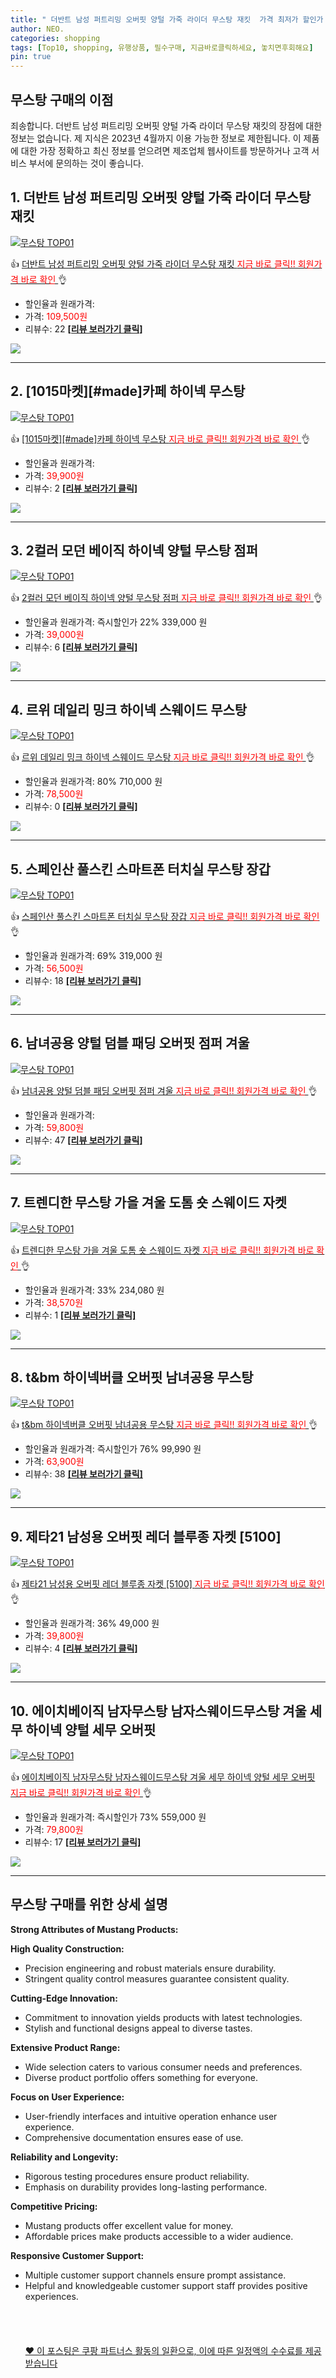 ```yaml
---
title: " 더반트 남성 퍼트리밍 오버핏 양털 가죽 라이더 무스탕 재킷  가격 최저가 할인가 무스탕 최저가 추천 제품 비교"
author: NEO.
categories: shopping
tags: [Top10, shopping, 유행상품, 필수구매, 지금바로클릭하세요, 놓치면후회해요]
pin: true
---
```

## 무스탕 구매의 이점
죄송합니다. 더반트 남성 퍼트리밍 오버핏 양털 가죽 라이더 무스탕 재킷의 장점에 대한 정보는 없습니다. 제 지식은 2023년 4월까지 이용 가능한 정보로 제한됩니다. 이 제품에 대한 가장 정확하고 최신 정보를 얻으려면 제조업체 웹사이트를 방문하거나 고객 서비스 부서에 문의하는 것이 좋습니다.

   

## 1.  더반트 남성 퍼트리밍 오버핏 양털 가죽 라이더 무스탕 재킷 

[![무스탕 TOP01](https://thumbnail9.coupangcdn.com/thumbnails/remote/490x490ex/image/vendor_inventory/b602/cf6320d25a3ee107345895a5ffcb17bda319a6a8e7807d5fb3d90de771b2.jpg)](https://link.coupang.com/re/AFFSDP?lptag=AF3617701&subid=GithubCoopas&pageKey=7823732766&traceid=V0-153&itemId=21258177672&vendorItemId=88318578146)


👍 [ 더반트 남성 퍼트리밍 오버핏 양털 가죽 라이더 무스탕 재킷  <font color=red> 지금 바로 클릭!! 회원가격 바로 확인 </font> ](https://link.coupang.com/re/AFFSDP?lptag=AF3617701&subid=GithubCoopas&pageKey=7823732766&traceid=V0-153&itemId=21258177672&vendorItemId=88318578146) 👌 


- 할인율과 원래가격: 
- 가격: <span style='color:red'>109,500원</span>
- 리뷰수: 22  [**[리뷰 보러가기 클릭]**](https://link.coupang.com/re/AFFSDP?lptag=AF3617701&subid=GithubCoopas&pageKey=7823732766&traceid=V0-153&itemId=21258177672&vendorItemId=88318578146)

[![](/discount_price.png)](https://link.coupang.com/re/AFFSDP?lptag=AF3617701&subid=GithubCoopas&pageKey=7823732766&traceid=V0-153&itemId=21258177672&vendorItemId=88318578146)

---


   

## 2.  [1015마켓][#made]카페 하이넥 무스탕 

[![무스탕 TOP01](https://thumbnail8.coupangcdn.com/thumbnails/remote/490x490ex/image/vendor_inventory/9a7f/1eafd3a9f17c586da8ce95c5ec030d85cc1b2e01a320486597ec1bb135f4.png)](https://link.coupang.com/re/AFFSDP?lptag=AF3617701&subid=GithubCoopas&pageKey=7650669569&traceid=V0-153&itemId=20355549547&vendorItemId=87439919197)


👍 [ [1015마켓][#made]카페 하이넥 무스탕  <font color=red> 지금 바로 클릭!! 회원가격 바로 확인 </font> ](https://link.coupang.com/re/AFFSDP?lptag=AF3617701&subid=GithubCoopas&pageKey=7650669569&traceid=V0-153&itemId=20355549547&vendorItemId=87439919197) 👌 


- 할인율과 원래가격: 
- 가격: <span style='color:red'>39,900원</span>
- 리뷰수: 2  [**[리뷰 보러가기 클릭]**](https://link.coupang.com/re/AFFSDP?lptag=AF3617701&subid=GithubCoopas&pageKey=7650669569&traceid=V0-153&itemId=20355549547&vendorItemId=87439919197)

[![](/discount_price.png)](https://link.coupang.com/re/AFFSDP?lptag=AF3617701&subid=GithubCoopas&pageKey=7650669569&traceid=V0-153&itemId=20355549547&vendorItemId=87439919197)

---


   

## 3.  2컬러 모던 베이직 하이넥 양털 무스탕 점퍼 

[![무스탕 TOP01](https://thumbnail7.coupangcdn.com/thumbnails/remote/490x490ex/image/vendor_inventory/ba61/acc434923ead707b10041c49623d6e72d0f9406362e4a3c6616737ae9f2a.jpg)](https://link.coupang.com/re/AFFSDP?lptag=AF3617701&subid=GithubCoopas&pageKey=7768394579&traceid=V0-153&itemId=20966063353&vendorItemId=88031386347)


👍 [ 2컬러 모던 베이직 하이넥 양털 무스탕 점퍼  <font color=red> 지금 바로 클릭!! 회원가격 바로 확인 </font> ](https://link.coupang.com/re/AFFSDP?lptag=AF3617701&subid=GithubCoopas&pageKey=7768394579&traceid=V0-153&itemId=20966063353&vendorItemId=88031386347) 👌 


- 할인율과 원래가격: 즉시할인가 22%  339,000   원
- 가격: <span style='color:red'>39,000원</span>
- 리뷰수: 6  [**[리뷰 보러가기 클릭]**](https://link.coupang.com/re/AFFSDP?lptag=AF3617701&subid=GithubCoopas&pageKey=7768394579&traceid=V0-153&itemId=20966063353&vendorItemId=88031386347)

[![](/discount_price.png)](https://link.coupang.com/re/AFFSDP?lptag=AF3617701&subid=GithubCoopas&pageKey=7768394579&traceid=V0-153&itemId=20966063353&vendorItemId=88031386347)

---


   

## 4.  르위 데일리 밍크 하이넥 스웨이드 무스탕 

[![무스탕 TOP01](https://thumbnail9.coupangcdn.com/thumbnails/remote/490x490ex/image/vendor_inventory/f3de/d8a3626978c3bb1433151e4c1f6592bebc99d9a2653bc04feed8a8f196ee.png)](https://link.coupang.com/re/AFFSDP?lptag=AF3617701&subid=GithubCoopas&pageKey=7746751012&traceid=V0-153&itemId=20856115582&vendorItemId=87932559742)


👍 [ 르위 데일리 밍크 하이넥 스웨이드 무스탕  <font color=red> 지금 바로 클릭!! 회원가격 바로 확인 </font> ](https://link.coupang.com/re/AFFSDP?lptag=AF3617701&subid=GithubCoopas&pageKey=7746751012&traceid=V0-153&itemId=20856115582&vendorItemId=87932559742) 👌 


- 할인율과 원래가격: 80%  710,000   원
- 가격: <span style='color:red'>78,500원</span>
- 리뷰수: 0  [**[리뷰 보러가기 클릭]**](https://link.coupang.com/re/AFFSDP?lptag=AF3617701&subid=GithubCoopas&pageKey=7746751012&traceid=V0-153&itemId=20856115582&vendorItemId=87932559742)

[![](/discount_price.png)](https://link.coupang.com/re/AFFSDP?lptag=AF3617701&subid=GithubCoopas&pageKey=7746751012&traceid=V0-153&itemId=20856115582&vendorItemId=87932559742)

---


   

## 5.  스페인산 풀스킨 스마트폰 터치실 무스탕 장갑 

[![무스탕 TOP01](https://thumbnail7.coupangcdn.com/thumbnails/remote/490x490ex/image/vendor_inventory/4ed3/74b74d1ebfd7ae3e376bde03765d9a0ea70ba77bc1597e711cd7ca39dfae.jpg)](https://link.coupang.com/re/AFFSDP?lptag=AF3617701&subid=GithubCoopas&pageKey=7853934087&traceid=V0-153&itemId=21414568158&vendorItemId=88470861186)


👍 [ 스페인산 풀스킨 스마트폰 터치실 무스탕 장갑  <font color=red> 지금 바로 클릭!! 회원가격 바로 확인 </font> ](https://link.coupang.com/re/AFFSDP?lptag=AF3617701&subid=GithubCoopas&pageKey=7853934087&traceid=V0-153&itemId=21414568158&vendorItemId=88470861186) 👌 


- 할인율과 원래가격: 69%  319,000   원
- 가격: <span style='color:red'>56,500원</span>
- 리뷰수: 18  [**[리뷰 보러가기 클릭]**](https://link.coupang.com/re/AFFSDP?lptag=AF3617701&subid=GithubCoopas&pageKey=7853934087&traceid=V0-153&itemId=21414568158&vendorItemId=88470861186)

[![](/discount_price.png)](https://link.coupang.com/re/AFFSDP?lptag=AF3617701&subid=GithubCoopas&pageKey=7853934087&traceid=V0-153&itemId=21414568158&vendorItemId=88470861186)

---


   

## 6.  남녀공용 양털 덤블 패딩 오버핏 점퍼 겨울 

[![무스탕 TOP01](https://thumbnail8.coupangcdn.com/thumbnails/remote/490x490ex/image/vendor_inventory/03b0/31e415d5fae4aa020763dc2f5d974268abe446632c8f461f1fae18d77fc3.jpg)](https://link.coupang.com/re/AFFSDP?lptag=AF3617701&subid=GithubCoopas&pageKey=7758174708&traceid=V0-153&itemId=20915325457&vendorItemId=87982225758)


👍 [ 남녀공용 양털 덤블 패딩 오버핏 점퍼 겨울  <font color=red> 지금 바로 클릭!! 회원가격 바로 확인 </font> ](https://link.coupang.com/re/AFFSDP?lptag=AF3617701&subid=GithubCoopas&pageKey=7758174708&traceid=V0-153&itemId=20915325457&vendorItemId=87982225758) 👌 


- 할인율과 원래가격: 
- 가격: <span style='color:red'>59,800원</span>
- 리뷰수: 47  [**[리뷰 보러가기 클릭]**](https://link.coupang.com/re/AFFSDP?lptag=AF3617701&subid=GithubCoopas&pageKey=7758174708&traceid=V0-153&itemId=20915325457&vendorItemId=87982225758)

[![](/discount_price.png)](https://link.coupang.com/re/AFFSDP?lptag=AF3617701&subid=GithubCoopas&pageKey=7758174708&traceid=V0-153&itemId=20915325457&vendorItemId=87982225758)

---


   

## 7.  트렌디한 무스탕 가을 겨울 도톰 숏 스웨이드 자켓 

[![무스탕 TOP01](https://thumbnail8.coupangcdn.com/thumbnails/remote/490x490ex/image/vendor_inventory/7b72/2ad8a1cd1f648c7536fee7ce98ed86ef5a720a05200dcd2758eda4e2ceee.png)](https://link.coupang.com/re/AFFSDP?lptag=AF3617701&subid=GithubCoopas&pageKey=7646338510&traceid=V0-153&itemId=20332052095&vendorItemId=88430721766)


👍 [ 트렌디한 무스탕 가을 겨울 도톰 숏 스웨이드 자켓  <font color=red> 지금 바로 클릭!! 회원가격 바로 확인 </font> ](https://link.coupang.com/re/AFFSDP?lptag=AF3617701&subid=GithubCoopas&pageKey=7646338510&traceid=V0-153&itemId=20332052095&vendorItemId=88430721766) 👌 


- 할인율과 원래가격: 33%  234,080   원
- 가격: <span style='color:red'>38,570원</span>
- 리뷰수: 1  [**[리뷰 보러가기 클릭]**](https://link.coupang.com/re/AFFSDP?lptag=AF3617701&subid=GithubCoopas&pageKey=7646338510&traceid=V0-153&itemId=20332052095&vendorItemId=88430721766)

[![](/discount_price.png)](https://link.coupang.com/re/AFFSDP?lptag=AF3617701&subid=GithubCoopas&pageKey=7646338510&traceid=V0-153&itemId=20332052095&vendorItemId=88430721766)

---


   

## 8.  t&bm 하이넥버클 오버핏 남녀공용 무스탕 

[![무스탕 TOP01](https://thumbnail7.coupangcdn.com/thumbnails/remote/490x490ex/image/vendor_inventory/415f/009854ec087a2e1e9a2bc87dc74bee64f6999f6d0096d768989816457d91.png)](https://link.coupang.com/re/AFFSDP?lptag=AF3617701&subid=GithubCoopas&pageKey=7783552655&traceid=V0-153&itemId=21041795696&vendorItemId=88104525804)


👍 [ t&bm 하이넥버클 오버핏 남녀공용 무스탕  <font color=red> 지금 바로 클릭!! 회원가격 바로 확인 </font> ](https://link.coupang.com/re/AFFSDP?lptag=AF3617701&subid=GithubCoopas&pageKey=7783552655&traceid=V0-153&itemId=21041795696&vendorItemId=88104525804) 👌 


- 할인율과 원래가격: 즉시할인가 76%  99,990   원
- 가격: <span style='color:red'>63,900원</span>
- 리뷰수: 38  [**[리뷰 보러가기 클릭]**](https://link.coupang.com/re/AFFSDP?lptag=AF3617701&subid=GithubCoopas&pageKey=7783552655&traceid=V0-153&itemId=21041795696&vendorItemId=88104525804)

[![](/discount_price.png)](https://link.coupang.com/re/AFFSDP?lptag=AF3617701&subid=GithubCoopas&pageKey=7783552655&traceid=V0-153&itemId=21041795696&vendorItemId=88104525804)

---


   

## 9.  제타21 남성용 오버핏 레더 블루종 자켓 [5100] 

[![무스탕 TOP01](https://thumbnail9.coupangcdn.com/thumbnails/remote/490x490ex/image/vendor_inventory/7b70/7001826d2a91810015f9d2337614bfe4ac9ec137f1137b9b0b850bc29b29.jpg)](https://link.coupang.com/re/AFFSDP?lptag=AF3617701&subid=GithubCoopas&pageKey=6413133189&traceid=V0-153&itemId=13762343582&vendorItemId=84935927437)


👍 [ 제타21 남성용 오버핏 레더 블루종 자켓 [5100]  <font color=red> 지금 바로 클릭!! 회원가격 바로 확인 </font> ](https://link.coupang.com/re/AFFSDP?lptag=AF3617701&subid=GithubCoopas&pageKey=6413133189&traceid=V0-153&itemId=13762343582&vendorItemId=84935927437) 👌 


- 할인율과 원래가격: 36%  49,000   원
- 가격: <span style='color:red'>39,800원</span>
- 리뷰수: 4  [**[리뷰 보러가기 클릭]**](https://link.coupang.com/re/AFFSDP?lptag=AF3617701&subid=GithubCoopas&pageKey=6413133189&traceid=V0-153&itemId=13762343582&vendorItemId=84935927437)

[![](/discount_price.png)](https://link.coupang.com/re/AFFSDP?lptag=AF3617701&subid=GithubCoopas&pageKey=6413133189&traceid=V0-153&itemId=13762343582&vendorItemId=84935927437)

---


   

## 10.  에이치베이직 남자무스탕 남자스웨이드무스탕 겨울 세무 하이넥 양털 세무 오버핏 

[![무스탕 TOP01](https://thumbnail9.coupangcdn.com/thumbnails/remote/490x490ex/image/vendor_inventory/d12e/2a17d37c93477cbfc82929ceb028c6ef00a0df2c78ffbf07ca9d22b63139.jpg)](https://link.coupang.com/re/AFFSDP?lptag=AF3617701&subid=GithubCoopas&pageKey=6995120093&traceid=V0-153&itemId=17133176288&vendorItemId=87611047701)


👍 [ 에이치베이직 남자무스탕 남자스웨이드무스탕 겨울 세무 하이넥 양털 세무 오버핏  <font color=red> 지금 바로 클릭!! 회원가격 바로 확인 </font> ](https://link.coupang.com/re/AFFSDP?lptag=AF3617701&subid=GithubCoopas&pageKey=6995120093&traceid=V0-153&itemId=17133176288&vendorItemId=87611047701) 👌 


- 할인율과 원래가격: 즉시할인가 73%  559,000   원
- 가격: <span style='color:red'>79,800원</span>
- 리뷰수: 17  [**[리뷰 보러가기 클릭]**](https://link.coupang.com/re/AFFSDP?lptag=AF3617701&subid=GithubCoopas&pageKey=6995120093&traceid=V0-153&itemId=17133176288&vendorItemId=87611047701)

[![](/discount_price.png)](https://link.coupang.com/re/AFFSDP?lptag=AF3617701&subid=GithubCoopas&pageKey=6995120093&traceid=V0-153&itemId=17133176288&vendorItemId=87611047701)

---
## 무스탕 구매를 위한 상세 설명
**Strong Attributes of Mustang Products:**

**High Quality Construction:**
   - Precision engineering and robust materials ensure durability.
   - Stringent quality control measures guarantee consistent quality.

**Cutting-Edge Innovation:**
   - Commitment to innovation yields products with latest technologies.
   - Stylish and functional designs appeal to diverse tastes.

**Extensive Product Range:**
   - Wide selection caters to various consumer needs and preferences.
   - Diverse product portfolio offers something for everyone.

**Focus on User Experience:**
   - User-friendly interfaces and intuitive operation enhance user experience.
   - Comprehensive documentation ensures ease of use.

**Reliability and Longevity:**
   - Rigorous testing procedures ensure product reliability.
   - Emphasis on durability provides long-lasting performance.

**Competitive Pricing:**
   - Mustang products offer excellent value for money.
   - Affordable prices make products accessible to a wider audience.

**Responsive Customer Support:**
   - Multiple customer support channels ensure prompt assistance.
   - Helpful and knowledgeable customer support staff provides positive experiences.<br><br><br><br><br> [ ❤  이 포스팅은 쿠팡 파트너스 활동의 일환으로, 이에 따른 일정액의 수수료를 제공받습니다](https://link.coupang.com/a/bcEFyh)